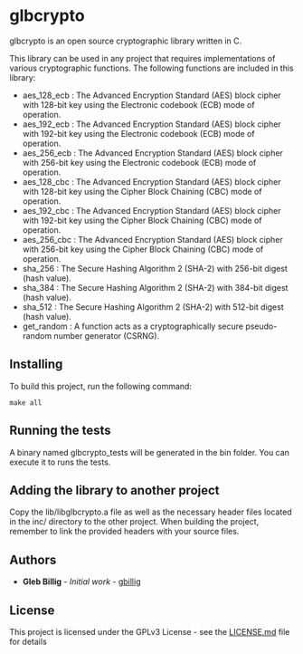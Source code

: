 # glbcrypto

glbcrypto is an open source cryptographic library written in C.

This library can be used in any project that requires implementations of various cryptographic functions.
The following functions are included in this library:

* aes_128_ecb : The Advanced Encryption Standard (AES) block cipher with 128-bit key using the Electronic codebook (ECB) mode of operation.
* aes_192_ecb : The Advanced Encryption Standard (AES) block cipher with 192-bit key using the Electronic codebook (ECB) mode of operation.
* aes_256_ecb : The Advanced Encryption Standard (AES) block cipher with 256-bit key using the Electronic codebook (ECB) mode of operation.
* aes_128_cbc : The Advanced Encryption Standard (AES) block cipher with 128-bit key using the Cipher Block Chaining (CBC) mode of operation.
* aes_192_cbc : The Advanced Encryption Standard (AES) block cipher with 192-bit key using the Cipher Block Chaining (CBC) mode of operation.
* aes_256_cbc : The Advanced Encryption Standard (AES) block cipher with 256-bit key using the Cipher Block Chaining (CBC) mode of operation.
* sha_256 : The Secure Hashing Algorithm 2 (SHA-2) with 256-bit digest (hash value). 
* sha_384 : The Secure Hashing Algorithm 2 (SHA-2) with 384-bit digest (hash value). 
* sha_512 : The Secure Hashing Algorithm 2 (SHA-2) with 512-bit digest (hash value). 
* get_random : A function acts as a cryptographically secure pseudo-random number generator (CSRNG).

## Installing

To build this project, run the following command:
```
make all
```

## Running the tests

A binary named glbcrypto_tests will be generated in the bin folder. You can execute it to runs the tests.

## Adding the library to another project

Copy the lib/libglbcrypto.a file as well as the necessary header files located in the inc/ directory to the other project. 
When building the project, remember to link the provided headers with your source files.

## Authors

* **Gleb Billig** - *Initial work* - [gbillig](https://github.com/gbillig)

## License

This project is licensed under the GPLv3 License - see the [LICENSE.md](LICENSE.md) file for details
